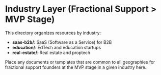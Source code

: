 # Industry Layer (Fractional Support > MVP Stage)

This directory organizes resources by industry:
- **saas-b2b/**: SaaS (Software as a Service) for B2B
- **education/**: EdTech and education startups
- **real-estate/**: Real estate and proptech

Place any documents or templates that are common to all geographies for fractional support founders at the MVP stage in a given industry here. 